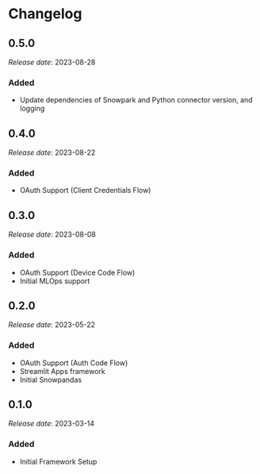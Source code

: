# Changelog

## 0.5.0

*Release date*: 2023-08-28

### Added

* Update dependencies of Snowpark and Python connector version, and logging


## 0.4.0

*Release date*: 2023-08-22

### Added

* OAuth Support (Client Credentials Flow)


## 0.3.0

*Release date*: 2023-08-08

### Added

* OAuth Support (Device Code Flow)
* Initial MLOps support


## 0.2.0

*Release date*: 2023-05-22

### Added

* OAuth Support (Auth Code Flow)
* Streamlit Apps framework
* Initial Snowpandas


## 0.1.0

*Release date*: 2023-03-14

### Added

* Initial Framework Setup
